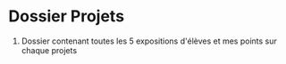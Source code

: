 # Dossier Projets
1. Dossier contenant toutes les 5 expositions d'élèves et mes points sur chaque projets

